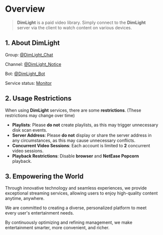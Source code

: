 # Overview

> **DimLight** is a paid video library. Simply connect to the **DimLight** server via the client to watch content on various devices.

## **1. About DimLight**

Group: [@DimLight_Chat](https://t.me/DimLight_Chat)

Channel: [@DimLight_Notice](https://t.me/DimLight_Notice)

Bot: [@DimLight_Bot](https://t.me/DimLight_Bot)

Service status: [Monitor](https://status.dimlight.top/status/dimlight)

## **2. Usage Restrictions**

When using **DimLight** services, there are some **restrictions**. (These restrictions may change over time)

- **Playlists**: Please **do not** create playlists, as this may trigger unnecessary disk scan events.
- **Server Address**: Please **do not** display or share the server address in any circumstances, as this may cause unnecessary conflicts.
- **Concurrent Video Sessions**: Each account is limited to **2** concurrent video sessions.
- **Playback Restrictions**: Disable **browser** and **NetEase Popcorn** playback.

## **3. Empowering the World**

Through innovative technology and seamless experiences, we provide exceptional streaming services, allowing users to enjoy high-quality content anytime, anywhere.

We are committed to creating a diverse, personalized platform to meet every user's entertainment needs.

By continuously optimizing and refining management, we make entertainment smarter, more convenient, and richer.